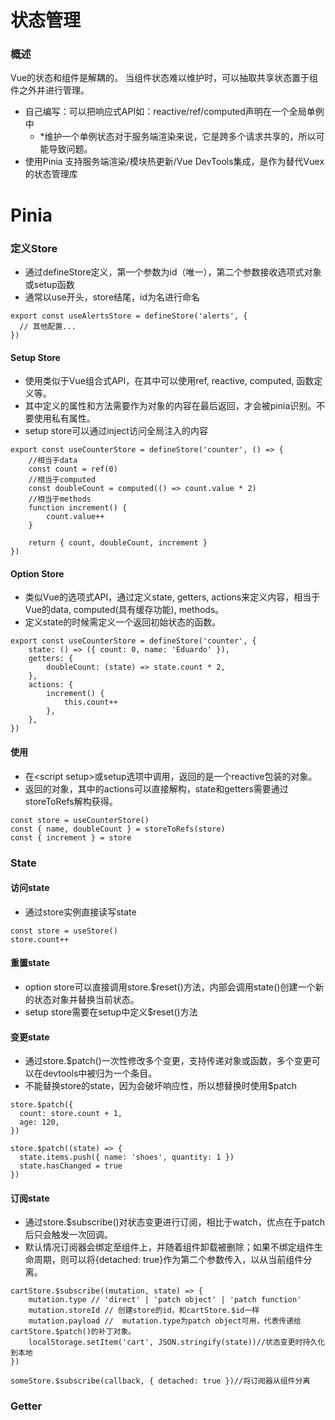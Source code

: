 # 状态管理

### 概述
Vue的状态和组件是解耦的。
当组件状态难以维护时，可以抽取共享状态置于组件之外并进行管理。
- 自己编写：可以把响应式API如：reactive/ref/computed声明在一个全局单例中
    - *维护一个单例状态对于服务端渲染来说，它是跨多个请求共享的，所以可能导致问题。
- 使用Pinia
支持服务端渲染/模块热更新/Vue DevTools集成，是作为替代Vuex的状态管理库

# Pinia
### 定义Store
- 通过defineStore定义，第一个参数为id（唯一），第二个参数接收选项式对象或setup函数
- 通常以use开头，store结尾，id为名进行命名
```
export const useAlertsStore = defineStore('alerts', {
  // 其他配置...
})
```
#### Setup Store
- 使用类似于Vue组合式API，在其中可以使用ref, reactive, computed, 函数定义等。
- 其中定义的属性和方法需要作为对象的内容在最后返回，才会被pinia识别。不要使用私有属性。
- setup store可以通过inject访问全局注入的内容
```
export const useCounterStore = defineStore('counter', () => {
    //相当于data
    const count = ref(0)
    //相当于computed
    const doubleCount = computed(() => count.value * 2)
    //相当于methods
    function increment() {
        count.value++
    }
    
    return { count, doubleCount, increment }
})
```

#### Option Store
- 类似Vue的选项式API，通过定义state, getters, actions来定义内容，相当于Vue的data, computed(具有缓存功能), methods。
- 定义state的时候需定义一个返回初始状态的函数。
```
export const useCounterStore = defineStore('counter', {
    state: () => ({ count: 0, name: 'Eduardo' }),
    getters: {
        doubleCount: (state) => state.count * 2,
    },
    actions: {
        increment() {
            this.count++
        },
    },
})
```

#### 使用
- 在\<script setup>或setup选项中调用，返回的是一个reactive包装的对象。
- 返回的对象，其中的actions可以直接解构，state和getters需要通过storeToRefs解构获得。
```
const store = useCounterStore()
const { name, doubleCount } = storeToRefs(store)
const { increment } = store
```


### State
#### 访问state
- 通过store实例直接读写state
```
const store = useStore()
store.count++
```

#### 重置state
- option store可以直接调用store.$reset()方法，内部会调用state()创建一个新的状态对象并替换当前状态。
- setup store需要在setup中定义$reset()方法

#### 变更state
- 通过store.$patch()一次性修改多个变更，支持传递对象或函数，多个变更可以在devtools中被归为一个条目。
- 不能替换store的state，因为会破坏响应性，所以想替换时使用$patch
```
store.$patch({
  count: store.count + 1,
  age: 120,
})

store.$patch((state) => {
  state.items.push({ name: 'shoes', quantity: 1 })
  state.hasChanged = true
})
```

#### 订阅state
- 通过store.$subscribe()对状态变更进行订阅，相比于watch，优点在于patch后只会触发一次回调。
- 默认情况订阅器会绑定至组件上，并随着组件卸载被删除；如果不绑定组件生命周期，则可以将{detached: true}作为第二个参数传入，以从当前组件分离。
```
cartStore.$subscribe((mutation, state) => {
    mutation.type // 'direct' | 'patch object' | 'patch function'
    mutation.storeId // 创建store的id，和cartStore.$id一样
    mutation.payload //  mutation.type为patch object可用，代表传递给cartStore.$patch()的补丁对象。
    localStorage.setItem('cart', JSON.stringify(state))//状态变更时持久化到本地
})

someStore.$subscribe(callback, { detached: true })//将订阅器从组件分离
```


### Getter
